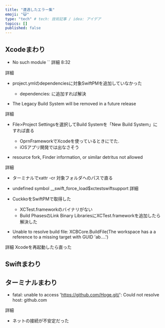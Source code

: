 ```yaml
---
title: "遭遇したエラー集"
emoji: "😺"
type: "tech" # tech: 技術記事 / idea: アイデア
topics: []
published: false
---
```

## Xcodeまわり

- No such module ``
詳細
8:32
  
詳細
- project.ymlのdependenciesに対象SwiftPMを追加していなかった
     - dependencies: に追加すれば解決

- The Legacy Build System will be removed in a future release

詳細
- File>Project Settingsを選択してBuild Systemを「New Build System」にすれば直る
    - OprnFrameworkでXcodeを使っているときにでた.
    - iOSアプリ開発では出なさそう

- resource fork, Finder information, or similar detritus not allowed

詳細
- ターミナルでxattr -cr 対象フォルダへのパスで直る

- undefined symbol __swift_force_load$xctestswiftsupport
詳細
- CuckkoをSwiftPMで取得した
  - XCTest.frameworkのバイナリがない
  - Build PhasesのLink Binary LibrariesにXCTest.frameworkを追加したら解決した

- Unable to resolve build file: XCBCore.BuildFile(The workspace has a a reference to a missing target with GUID 'ab....')

詳細
Xcodeを再起動したら直った

## Swiftまわり


## ターミナルまわり

- fatal: unable to access 'https://github.com/Hoge.git/': Could not resolve host: github.com

詳細
- ネットの接続が不安定だった

